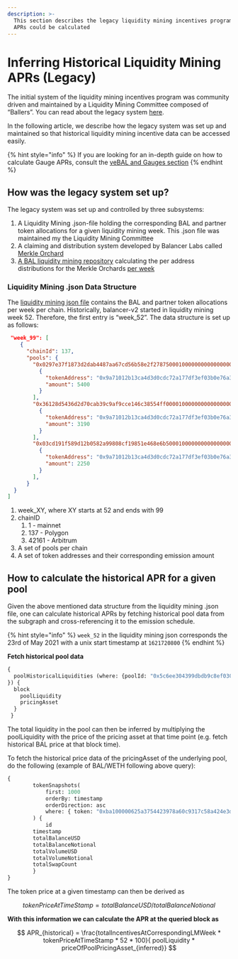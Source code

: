 ```yaml
---
description: >-
  This section describes the legacy liquidity mining incentives program and how
  APRs could be calculated
---
```


# Inferring Historical Liquidity Mining APRs (Legacy)

The initial system of the liquidity mining incentives program was community driven and maintained by a Liquidity Mining Committee composed of “Ballers”. You can read about the legacy system [here](https://docs.balancer.fi/getting-started/faqs/liquidity-mining).

In the following article, we describe how the legacy system was set up and maintained so that historical liquidity mining incentive data can be accessed easily.

{% hint style="info" %}
If you are looking for an in-depth guide on how to calculate Gauge APRs, consult the [veBAL and Gauges section](../../resources/vebal-and-gauges/estimating-gauge-incentive-aprs/#how-can-i-obtain-calculate-the-liquidity-mining-apr-for-a-certain-gauge)
{% endhint %}

## **How was the legacy system set up?**

The legacy system was set up and controlled by three subsystems:&#x20;

1. A Liquidity Mining .json-file holding the corresponding BAL and partner token allocations for a given liquidity mining week. This .json file was maintained my the Liquidity Mining Committee
2. A claiming and distribution system developed by Balancer Labs called [Merkle Orchard ](https://docs.balancer.fi/products/merkle-orchard)
3. [A BAL liquidity mining repository](https://github.com/balancer-labs/bal-mining-scripts) calculating the per address distributions for the Merkle Orchards [per week](https://github.com/balancer-labs/bal-mining-scripts/tree/master/reports)

### Liquidity Mining .json Data Structure

The [liquidity mining json file](https://raw.githubusercontent.com/balancer-labs/frontend-v2/89c9ee2e297425865475d91e20a9e8f8d14f59e1/src/lib/utils/liquidityMining/MultiTokenLiquidityMining.json) contains the BAL and partner token allocations per week per chain. Historically, balancer-v2 started in liquidity mining week 52. Therefore, the first entry is “week\_52”. The data structure is set up as follows:

```json
 "week_99": [
    {
      "chainId": 137,
      "pools": {
        "0x0297e37f1873d2dab4487aa67cd56b58e2f27875000100000000000000000002": [
          {
            "tokenAddress": "0x9a71012b13ca4d3d0cdc72a177df3ef03b0e76a3",
            "amount": 5400
          }
        ],
        "0x36128d5436d2d70cab39c9af9cce146c38554ff0000100000000000000000008": [
          {
            "tokenAddress": "0x9a71012b13ca4d3d0cdc72a177df3ef03b0e76a3",
            "amount": 3190
          }
        ],
        "0x03cd191f589d12b0582a99808cf19851e468e6b500010000000000000000000a": [
          {
            "tokenAddress": "0x9a71012b13ca4d3d0cdc72a177df3ef03b0e76a3",
            "amount": 2250
          }
        ],
      }
  }
]
```

1. week\_XY, where XY starts at 52 and ends with 99
2. chainID
   1. 1 - mainnet
   2. 137 - Polygon
   3. 42161 - Arbitrum
3. A set of pools per chain
4. A set of token addresses and their corresponding emission amount

## How to calculate the historical APR for a given pool

Given the above mentioned data structure from the liquidity mining .json file, one can calculate historical APRs by fetching historical pool data from the subgraph and cross-referencing it to the emission schedule.&#x20;

{% hint style="info" %}
`week_52` in the liquidity mining json corresponds the 23rd of May 2021 with a unix start timestamp at `1621720800`
{% endhint %}

**Fetch historical pool data**

```graphql
{
  poolHistoricalLiquidities (where: {poolId: "0x5c6ee304399dbdb9c8ef030ab642b10820db8f56000200000000000000000014", block: "12376326"
}) {
  block
    poolLiquidity
    pricingAsset
  }
 }
```

The total liquidity in the pool can then be inferred by multiplying the poolLiquidity with the price of the pricing asset at that time point (e.g. fetch historical BAL price at that block time).

To fetch the historical price data of the pricingAsset of the underlying pool, do the following (example of BAL/WETH following above query):

```graphql
{
        tokenSnapshots(
            first: 1000
            orderBy: timestamp
            orderDirection: asc
            where: { token: "0xba100000625a3754423978a60c9317c58a424e3d", timestamp_gte: 1620208633 }
        ) {
            id
        timestamp
        totalBalanceUSD
        totalBalanceNotional
        totalVolumeUSD
        totalVolumeNotional
        totalSwapCount
        }
}
```

The token price at a given timestamp can then be derived as

$$
tokenPriceAtTimeStamp = totalBalanceUSD / totalBalanceNotional
$$

**With this information we can calculate the APR at the queried block as**

$$
APR_{historical} = \frac{totalIncentivesAtCorrespondingLMWeek * tokenPriceAtTimeStamp * 52 * 100}{ poolLiquidity * priceOfPoolPricingAsset_{inferred}}
$$

​

